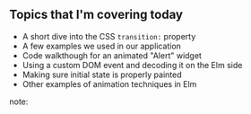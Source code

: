 ##  Topics that I'm covering today

<ul>
<li>A short dive into the CSS <code>transition:</code> property
<li class="fragment">A few examples we used in our application
<li class="fragment">Code walkthough for an animated "Alert" widget
<li class="fragment">Using a custom DOM event and decoding it on the Elm side
<li class="fragment">Making sure initial state is properly painted
<li class="fragment">Other examples of animation techniques in Elm
</ul>

note:
